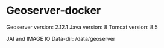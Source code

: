 # Geoserver-docker
Geoserver version: 2.12.1
Java version: 8
Tomcat version: 8.5

JAI and IMAGE IO
Data-dir: /data/geoserver
